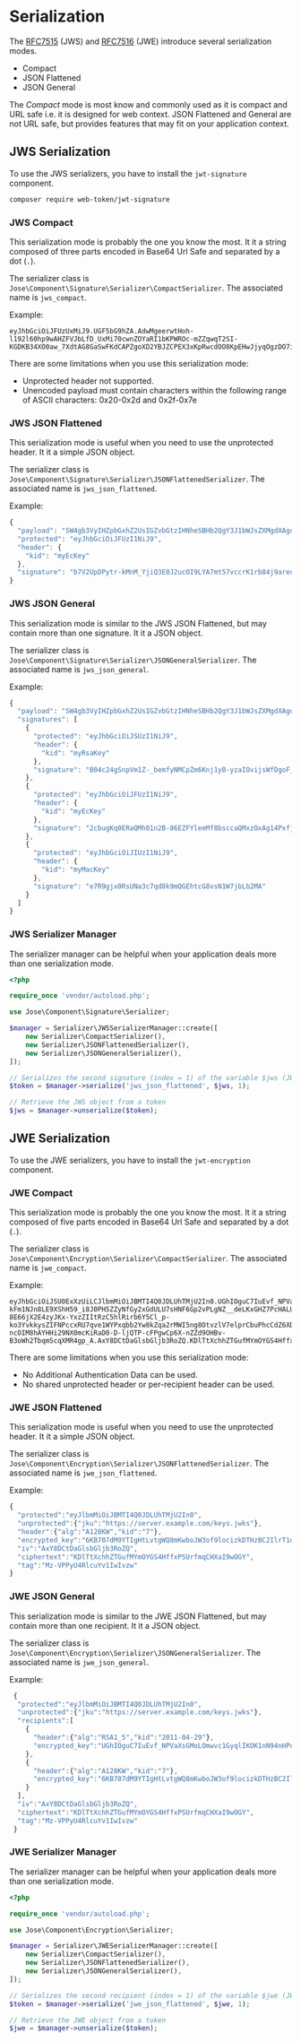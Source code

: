 # Serialization

The [RFC7515](https://tools.ietf.org/html/rfc7515) \(JWS\) and [RFC7516](https://tools.ietf.org/html/rfc7516) \(JWE\) introduce several serialization modes.

* Compact
* JSON Flattened
* JSON General

The _Compact_ mode is most know and commonly used as it is compact and URL safe i.e. it is designed for web context. JSON Flattened and General are not URL safe, but provides features that may fit on your application context.

## JWS Serialization

To use the JWS serializers, you have to install the `jwt-signature` component.

```bash
composer require web-token/jwt-signature
```

### JWS Compact

This serialization mode is probably the one you know the most. It it a string composed of three parts encoded in Base64 Url Safe and separated by a dot \(`.`\).

The serializer class is `Jose\Component\Signature\Serializer\CompactSerializer`. The associated name is `jws_compact`.

Example:

```text
eyJhbGciOiJFUzUxMiJ9.UGF5bG9hZA.AdwMgeerwtHoh-l192l60hp9wAHZFVJbLfD_UxMi70cwnZOYaRI1bKPWROc-mZZqwqT2SI-KGDKB34XO0aw_7XdtAG8GaSwFKdCAPZgoXD2YBJZCPEX3xKpRwcdOO8KpEHwJjyqOgzDO7iKvU8vcnwNrmxYbSW9ERBXukOXolLzeO_Jn
```

There are some limitations when you use this serialization mode:

* Unprotected header not supported.
* Unencoded payload must contain characters within the following range of ASCII characters: 0x20-0x2d and 0x2f-0x7e

### JWS JSON Flattened

This serialization mode is useful when you need to use the unprotected header. It it a simple JSON object.

The serializer class is `Jose\Component\Signature\Serializer\JSONFlattenedSerializer`. The associated name is `jws_json_flattened`.

Example:

```javascript
{
  "payload": "SW4gb3VyIHZpbGxhZ2UsIGZvbGtzIHNheSBHb2QgY3J1bWJsZXMgdXAgdGhlIG9sZCBtb29uIGludG8gc3RhcnMu",
  "protected": "eyJhbGciOiJFUzI1NiJ9",
  "header": {
    "kid": "myEcKey"
  },
  "signature": "b7V2UpDPytr-kMnM_YjiQ3E0J2ucOI9LYA7mt57vccrK1rb84j9areqgQcJwOA00aWGoz4hf6sMTBfobdcJEGg"
}
```

### JWS JSON General

This serialization mode is similar to the JWS JSON Flattened, but may contain more than one signature. It it a JSON object.

The serializer class is `Jose\Component\Signature\Serializer\JSONGeneralSerializer`. The associated name is `jws_json_general`.

Example:

```javascript
{
  "payload": "SW4gb3VyIHZpbGxhZ2UsIGZvbGtzIHNheSBHb2QgY3J1bWJsZXMgdXAgdGhlIG9sZCBtb29uIGludG8gc3RhcnMu",
  "signatures": [
    {
      "protected": "eyJhbGciOiJSUzI1NiJ9",
      "header": {
        "kid": "myRsaKey"
      },
      "signature": "B04c24gSnpVm1Z-_bemfyNMCpZm6Knj1yB-yzaIOvijsWfDgoF_mSJccTIbzapNgwJudnobr5iDOfZWiRR9iqCyDJLe5M1S40vFF7MFEI3JecYRgrRc6n1lTkYLMRyVq48BwbQlmKgPqmK9drun3agklsr0FmgNx65pfmcnlYdXsgwxf8WbgppefrlrMImp-98-dNtBcUL8ce1aOjbcyVFjGMCzpm3JerQqIzWQvEwBstnMEQle73KHcyx_nsTmlzY70CaydbRTsciOATL7WfiMwuX1q9Y2NIpTg3CbOTWKdwjh7iyfiAKQxNBaF2mApnqj9hjpf8GwR-CfxAzJtPg"
    },
    {
      "protected": "eyJhbGciOiJFUzI1NiJ9",
      "header": {
        "kid": "myEcKey"
      },
      "signature": "2cbugKq0ERaQMh01n2B-86EZFYleeMf8bsccaQMxzOxAg14PxfjR3IImvodTJYqkmfBJYW203etz2-7ZtJUOGw"
    },
    {
      "protected": "eyJhbGciOiJIUzI1NiJ9",
      "header": {
        "kid": "myMacKey"
      },
      "signature": "e7R9gjx0RsUNa3c7qd8k9mQGEhtcG8vsN1W7jbLb2MA"
    }
  ]
}
```

### JWS Serializer Manager

The serializer manager can be helpful when your application deals more than one serialization mode.

```php
<?php

require_once 'vendor/autoload.php';

use Jose\Component\Signature\Serializer;

$manager = Serializer\JWSSerializerManager::create([
    new Serializer\CompactSerializer(),
    new Serializer\JSONFlattenedSerializer(),
    new Serializer\JSONGeneralSerializer(),
]);

// Serializes the second signature (index = 1) of the variable $jws (JWS object) into JSON Flattened serialization mode.
$token = $manager->serialize('jws_json_flattened', $jws, 1);

// Retrieve the JWS object from a token
$jws = $manager->unserialize($token);
```

## JWE Serialization

To use the JWE serializers, you have to install the `jwt-encryption` component.

### JWE Compact

This serialization mode is probably the one you know the most. It it a string composed of five parts encoded in Base64 Url Safe and separated by a dot \(`.`\).

The serializer class is `Jose\Component\Encryption\Serializer\CompactSerializer`. The associated name is `jwe_compact`.

Example:

```text
eyJhbGciOiJSU0ExXzUiLCJlbmMiOiJBMTI4Q0JDLUhTMjU2In0.UGhIOguC7IuEvf_NPVaXsGMoLOmwvc1GyqlIKOK1nN94nHPoltGRhWhw7Zx0-kFm1NJn8LE9XShH59_i8J0PH5ZZyNfGy2xGdULU7sHNF6Gp2vPLgNZ__deLKxGHZ7PcHALUzoOegEI-8E66jX2E4zyJKx-YxzZIItRzC5hlRirb6Y5Cl_p-ko3YvkkysZIFNPccxRU7qve1WYPxqbb2Yw8kZqa2rMWI5ng8OtvzlV7elprCbuPhcCdZ6XDP0_F8rkXds2vE4X-ncOIM8hAYHHi29NX0mcKiRaD0-D-ljQTP-cFPgwCp6X-nZZd9OHBv-B3oWh2TbqmScqXMR4gp_A.AxY8DCtDaGlsbGljb3RoZQ.KDlTtXchhZTGufMYmOYGS4HffxPSUrfmqCHXaI9wOGY.9hH0vgRfYgPnAHOd8stkvw
```

There are some limitations when you use this serialization mode:

* No Additional Authentication Data can be used.
* No shared unprotected header or per-recipient header can be used.

### JWE JSON Flattened

This serialization mode is useful when you need to use the unprotected header. It it a simple JSON object.

The serializer class is `Jose\Component\Encryption\Serializer\JSONFlattenedSerializer`. The associated name is `jwe_json_flattened`.

Example:

```javascript
{
  "protected":"eyJlbmMiOiJBMTI4Q0JDLUhTMjU2In0",
  "unprotected":{"jku":"https://server.example.com/keys.jwks"},
  "header":{"alg":"A128KW","kid":"7"},
  "encrypted_key":"6KB707dM9YTIgHtLvtgWQ8mKwboJW3of9locizkDTHzBC2IlrT1oOQ",
  "iv":"AxY8DCtDaGlsbGljb3RoZQ",
  "ciphertext":"KDlTtXchhZTGufMYmOYGS4HffxPSUrfmqCHXaI9wOGY",
  "tag":"Mz-VPPyU4RlcuYv1IwIvzw"
}
```

### JWE JSON General

This serialization mode is similar to the JWE JSON Flattened, but may contain more than one recipient. It it a JSON object.

The serializer class is `Jose\Component\Encryption\Serializer\JSONGeneralSerializer`. The associated name is `jwe_json_general`.

Example:

```javascript
 {
  "protected":"eyJlbmMiOiJBMTI4Q0JDLUhTMjU2In0",
  "unprotected":{"jku":"https://server.example.com/keys.jwks"},
  "recipients":[
    {
      "header":{"alg":"RSA1_5","kid":"2011-04-29"},
      "encrypted_key":"UGhIOguC7IuEvf_NPVaXsGMoLOmwvc1GyqlIKOK1nN94nHPoltGRhWhw7Zx0-kFm1NJn8LE9XShH59_i8J0PH5ZZyNfGy2xGdULU7sHNF6Gp2vPLgNZ__deLKxGHZ7PcHALUzoOegEI-8E66jX2E4zyJKx-YxzZIItRzC5hlRirb6Y5Cl_p-ko3YvkkysZIFNPccxRU7qve1WYPxqbb2Yw8kZqa2rMWI5ng8OtvzlV7elprCbuPhcCdZ6XDP0_F8rkXds2vE4X-ncOIM8hAYHHi29NX0mcKiRaD0-D-ljQTP-cFPgwCp6X-nZZd9OHBv-B3oWh2TbqmScqXMR4gp_A"
    },
    {
      "header":{"alg":"A128KW","kid":"7"},
      "encrypted_key":"6KB707dM9YTIgHtLvtgWQ8mKwboJW3of9locizkDTHzBC2IlrT1oOQ"
    }
  ],
  "iv":"AxY8DCtDaGlsbGljb3RoZQ",
  "ciphertext":"KDlTtXchhZTGufMYmOYGS4HffxPSUrfmqCHXaI9wOGY",
  "tag":"Mz-VPPyU4RlcuYv1IwIvzw"
 }
```

### JWE Serializer Manager

The serializer manager can be helpful when your application deals more than one serialization mode.

```php
<?php

require_once 'vendor/autoload.php';

use Jose\Component\Encryption\Serializer;

$manager = Serializer\JWESerializerManager::create([
    new Serializer\CompactSerializer(),
    new Serializer\JSONFlattenedSerializer(),
    new Serializer\JSONGeneralSerializer(),
]);

// Serializes the second recipient (index = 1) of the variable $jwe (JWE object) into JSON Flattened serialization mode.
$token = $manager->serialize('jwe_json_flattened', $jwe, 1);

// Retrieve the JWE object from a token
$jwe = $manager->unserialize($token);
```

